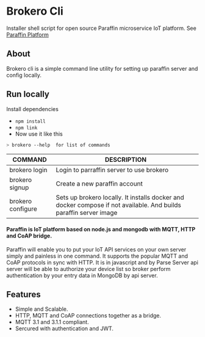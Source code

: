 # Brokero Cli
Installer shell script for open source Paraffin microservice IoT platform. See [Paraffin Platform](https://paraffiniot.github.io)


## About
Brokero cli is a simple command line utility for setting up paraffin server and config locally.

## Run locally

Install dependencies 

 * `npm install`
 *  `npm link`
 * Now use it like this
 
```sh
> brokero --help  for list of commands
```

|  COMMAND        |       DESCRIPTION         | 
| ---------------- | ------------------------- |
|  brokero login |    Login to parraffin server to use brokero |
| brokero signup  |    Create a new paraffin account    |
|  brokero configure     |    Sets up brokero locally. It installs docker and docker compose if not available. And builds paraffin server image |







#### Paraffin is IoT platform based on node.js and mongodb with MQTT, HTTP and CoAP bridge.

Paraffin will enable you to put your IoT API services on your own server simply and painless in one command. It supports the popular MQTT and CoAP protocols in sync with HTTP. It is in javascript and by Parse Server api server will be able to authorize your device list so broker perform authentication by your entry data in MongoDB by api server.


## Features

* Simple and Scalable.
* HTTP, MQTT and CoAP connections together as a bridge.
* MQTT 3.1 and 3.1.1 compliant.
* Sercured with authentication and JWT.

